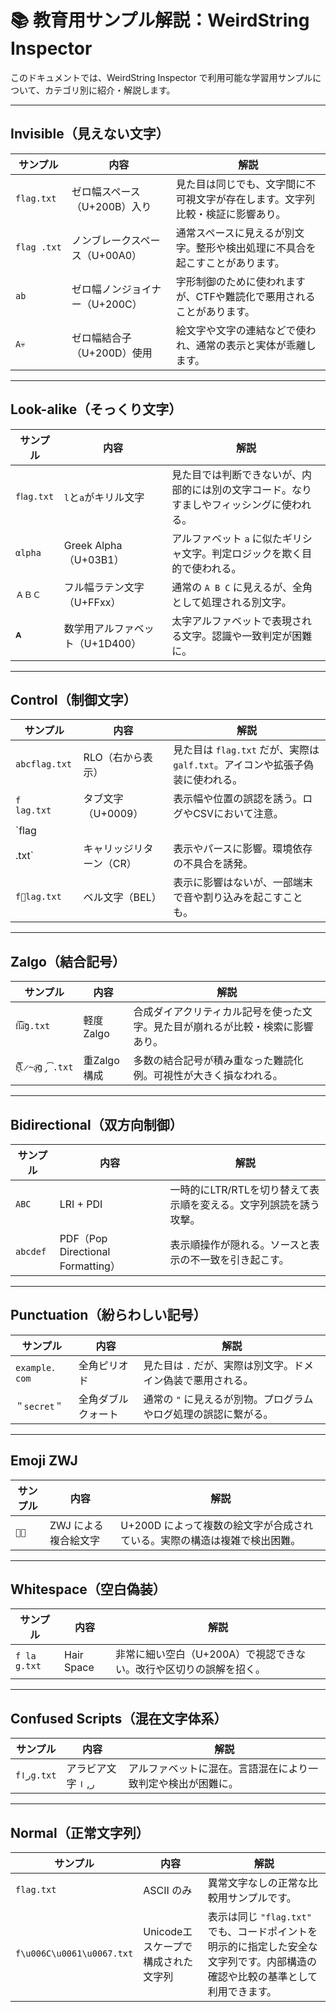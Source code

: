 # 📚 教育用サンプル解説：WeirdString Inspector

このドキュメントでは、WeirdString Inspector で利用可能な学習用サンプルについて、カテゴリ別に紹介・解説します。

---

## Invisible（見えない文字）

| サンプル          | 内容                 | 解説                                      |
| ------------- | ------------------ | --------------------------------------- |
| `f​l​a​g.txt` | ゼロ幅スペース（U+200B）入り  | 見た目は同じでも、文字間に不可視文字が存在します。文字列比較・検証に影響あり。 |
| `flag .txt`   | ノンブレークスペース（U+00A0） | 通常スペースに見えるが別文字。整形や検出処理に不具合を起こすことがあります。  |
| `a‌b`         | ゼロ幅ノンジョイナー（U+200C） | 字形制御のために使われますが、CTFや難読化で悪用されることがあります。    |
| `A‍💀`        | ゼロ幅結合子（U+200D）使用   | 絵文字や文字の連結などで使われ、通常の表示と実体が乖離します。         |

---

## Look-alike（そっくり文字）

| サンプル       | 内容                  | 解説                                           |
| ---------- | ------------------- | -------------------------------------------- |
| `fⅼаg.txt` | `l`と`a`がキリル文字       | 見た目では判断できないが、内部的には別の文字コード。なりすましやフィッシングに使われる。 |
| `αlpha`    | Greek Alpha（U+03B1） | アルファベット `a` に似たギリシャ文字。判定ロジックを欺く目的で使われる。      |
| `ＡＢＣ`      | フル幅ラテン文字（U+FFxx）    | 通常の `A B C` に見えるが、全角として処理される別文字。             |
| `𝐀`       | 数学用アルファベット（U+1D400） | 太字アルファベットで表現される文字。認識や一致判定が困難に。               |

---

## Control（制御文字）

| サンプル           | 内容            | 解説                                                 |
| -------------- | ------------- | -------------------------------------------------- |
| `abc‮txt.galf` | RLO（右から表示）    | 見た目は `flag.txt` だが、実際は `galf.txt`。アイコンや拡張子偽装に使われる。 |
| `f	lag.txt`    | タブ文字（U+0009）  | 表示幅や位置の誤認を誘う。ログやCSVにおいて注意。                         |
| \`flag         |               |                                                    |
| .txt\`         | キャリッジリターン（CR） | 表示やパースに影響。環境依存の不具合を誘発。                             |
| `flag.txt`    | ベル文字（BEL）     | 表示に影響はないが、一部端末で音や割り込みを起こすことも。                      |

---

## Zalgo（結合記号）

| サンプル                   | 内容       | 解説                                      |
| ---------------------- | -------- | --------------------------------------- |
| `f͞l͞a͞g.txt`          | 軽度Zalgo  | 合成ダイアクリティカル記号を使った文字。見た目が崩れるが比較・検索に影響あり。 |
| `f̵̢̛͞͡l̷̴̨a̴͞g̡͡.txt` | 重Zalgo構成 | 多数の結合記号が積み重なった難読化例。可視性が大きく損なわれる。        |

---

## Bidirectional（双方向制御）

| サンプル      | 内容                              | 解説                                   |
| --------- | ------------------------------- | ------------------------------------ |
| `A⁦B⁩C`   | LRI + PDI                       | 一時的にLTR/RTLを切り替えて表示順を変える。文字列誤読を誘う攻撃。 |
| `abc‬def` | PDF（Pop Directional Formatting） | 表示順操作が隠れる。ソースと表示の不一致を引き起こす。          |

---

## Punctuation（紛らわしい記号）

| サンプル          | 内容        | 解説                                 |
| ------------- | --------- | ---------------------------------- |
| `example．com` | 全角ピリオド    | 見た目は `.` だが、実際は別文字。ドメイン偽装で悪用される。   |
| `＂secret＂`    | 全角ダブルクォート | 通常の `"` に見えるが別物。プログラムやログ処理の誤認に繋がる。 |

---

## Emoji ZWJ

| サンプル    | 内容           | 解説                                       |
| ------- | ------------ | ---------------------------------------- |
| `👨‍💻` | ZWJ による複合絵文字 | U+200D によって複数の絵文字が合成されている。実際の構造は複雑で検出困難。 |

---

## Whitespace（空白偽装）

| サンプル         | 内容         | 解説                                   |
| ------------ | ---------- | ------------------------------------ |
| `f la g.txt` | Hair Space | 非常に細い空白（U+200A）で視認できない。改行や区切りの誤解を招く。 |

---

## Confused Scripts（混在文字体系）

| サンプル       | 内容              | 解説                             |
| ---------- | --------------- | ------------------------------ |
| `fراg.txt` | アラビア文字 `ر`, `ا` | アルファベットに混在。言語混在により一致判定や検出が困難に。 |

---

## Normal（正常文字列）

| サンプル | 内容 | 解説 |
|----------|------|------|
| `flag.txt` | ASCII のみ | 異常文字なしの正常な比較用サンプルです。 |
| `f\u006C\u0061\u0067.txt` | Unicodeエスケープで構成された文字列 | 表示は同じ `"flag.txt"` でも、コードポイントを明示的に指定した安全な文字列です。内部構造の確認や比較の基準として利用できます。 |

